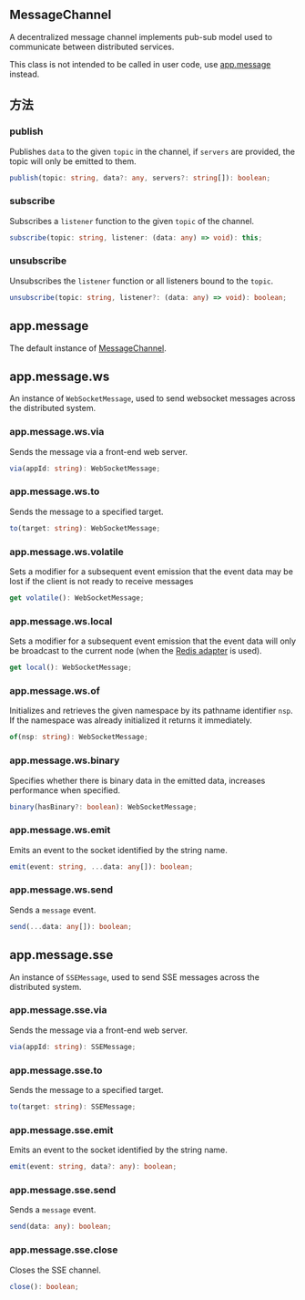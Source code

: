 <!-- title: MessageChannel; order: 6 -->

## MessageChannel

A decentralized message channel implements pub-sub model used to communicate
between distributed services.

This class is not intended to be called in user code, use [app.message](#app_message) instead.

## 方法

### publish

Publishes `data` to the given `topic` in the channel, if `servers` are provided,
the topic will only be emitted to them.

```ts
publish(topic: string, data?: any, servers?: string[]): boolean;
```

### subscribe

Subscribes a `listener` function to the given `topic` of the channel.

```ts
subscribe(topic: string, listener: (data: any) => void): this;
```

### unsubscribe

Unsubscribes the `listener` function or all listeners bound to the `topic`.

```ts
unsubscribe(topic: string, listener?: (data: any) => void): boolean;
```

## app.message

The default instance of [MessageChannel](#MessageChannel).

## app.message.ws

An instance of `WebSocketMessage`, used to send websocket messages across the
distributed system.

### app.message.ws.via

Sends the message via a front-end web server.

```ts
via(appId: string): WebSocketMessage;
```

### app.message.ws.to

Sends the message to a specified target.

```ts
to(target: string): WebSocketMessage;
```

### app.message.ws.volatile

Sets a modifier for a subsequent event emission that the event data may be lost
if the client is not ready to receive messages

```ts
get volatile(): WebSocketMessage;
```

### app.message.ws.local

Sets a modifier for a subsequent event emission that the event data will only be
broadcast to the current node (when the
[Redis adapter](https://github.com/socketio/socket.io-redis) is used).

```ts
get local(): WebSocketMessage;
```

### app.message.ws.of

Initializes and retrieves the given namespace by its pathname identifier `nsp`.
If the namespace was already initialized it returns it immediately.

```ts
of(nsp: string): WebSocketMessage;
```

### app.message.ws.binary

Specifies whether there is binary data in the emitted data, increases
performance when specified.

```ts
binary(hasBinary?: boolean): WebSocketMessage;
```

### app.message.ws.emit

Emits an event to the socket identified by the string name.

```ts
emit(event: string, ...data: any[]): boolean;
```

### app.message.ws.send

Sends a `message` event.

```ts
send(...data: any[]): boolean;
```

## app.message.sse

An instance of `SSEMessage`, used to send SSE messages across the distributed
system.

### app.message.sse.via

Sends the message via a front-end web server.

```ts
via(appId: string): SSEMessage;
```

### app.message.sse.to

Sends the message to a specified target.

```ts
to(target: string): SSEMessage;
```

### app.message.sse.emit

Emits an event to the socket identified by the string name.

```ts
emit(event: string, data?: any): boolean;
```

### app.message.sse.send

Sends a `message` event.

```ts
send(data: any): boolean;
```

### app.message.sse.close

Closes the SSE channel.

```ts
close(): boolean;
```
